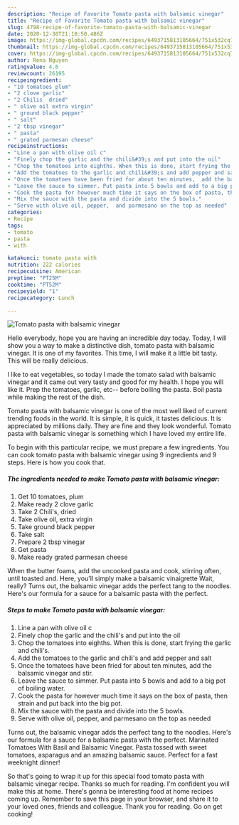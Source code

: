 ```yaml
---
description: "Recipe of Favorite Tomato pasta with balsamic vinegar"
title: "Recipe of Favorite Tomato pasta with balsamic vinegar"
slug: 4798-recipe-of-favorite-tomato-pasta-with-balsamic-vinegar
date: 2020-12-30T21:10:50.486Z
image: https://img-global.cpcdn.com/recipes/6493715813105664/751x532cq70/tomato-pasta-with-balsamic-vinegar-recipe-main-photo.jpg
thumbnail: https://img-global.cpcdn.com/recipes/6493715813105664/751x532cq70/tomato-pasta-with-balsamic-vinegar-recipe-main-photo.jpg
cover: https://img-global.cpcdn.com/recipes/6493715813105664/751x532cq70/tomato-pasta-with-balsamic-vinegar-recipe-main-photo.jpg
author: Rena Nguyen
ratingvalue: 4.6
reviewcount: 26195
recipeingredient:
- "10 tomatoes plum"
- "2 clove garlic"
- "2 Chilis  dried"
- " olive oil extra virgin"
- " ground black pepper"
- " salt"
- "2 tbsp vinegar"
- " pasta"
- " grated parmesan cheese"
recipeinstructions:
- "Line a pan with olive oil c"
- "Finely chop the garlic and the chili&#39;s and put into the oil"
- "Chop the tomatoes into eighths. When this is done, start frying the garlic and chili&#39;s."
- "Add the tomatoes to the garlic and chili&#39;s and add pepper and salt"
- "Once the tomatoes have been fried for about ten minutes,  add the balsamic vinegar and stir."
- "Leave the sauce to simmer. Put pasta into 5 bowls and add to a big pot of boiling water."
- "Cook the pasta for however much time it says on the box of pasta, then strain and put back into the big pot."
- "Mix the sauce with the pasta and divide into the 5 bowls."
- "Serve with olive oil, pepper,  and parmesano on the top as needed"
categories:
- Recipe
tags:
- tomato
- pasta
- with

katakunci: tomato pasta with 
nutrition: 222 calories
recipecuisine: American
preptime: "PT25M"
cooktime: "PT52M"
recipeyield: "1"
recipecategory: Lunch

---
```



![Tomato pasta with balsamic vinegar](https://img-global.cpcdn.com/recipes/6493715813105664/751x532cq70/tomato-pasta-with-balsamic-vinegar-recipe-main-photo.jpg)

Hello everybody, hope you are having an incredible day today. Today, I will show you a way to make a distinctive dish, tomato pasta with balsamic vinegar. It is one of my favorites. This time, I will make it a little bit tasty. This will be really delicious.

I like to eat vegetables, so today I made the tomato salad with balsamic vinegar and it came out very tasty and good for my health. I hope you will like it. Prep the tomatoes, garlic, etc-- before boiling the pasta. Boil pasta while making the rest of the dish.

Tomato pasta with balsamic vinegar is one of the most well liked of current trending foods in the world. It is simple, it is quick, it tastes delicious. It is appreciated by millions daily. They are fine and they look wonderful. Tomato pasta with balsamic vinegar is something which I have loved my entire life.


To begin with this particular recipe, we must prepare a few ingredients. You can cook tomato pasta with balsamic vinegar using 9 ingredients and 9 steps. Here is how you cook that.

<!--inarticleads1-->

##### The ingredients needed to make Tomato pasta with balsamic vinegar:

1. Get 10 tomatoes, plum
1. Make ready 2 clove garlic
1. Take 2 Chili&#39;s,  dried
1. Take  olive oil, extra virgin
1. Take  ground black pepper
1. Take  salt
1. Prepare 2 tbsp vinegar
1. Get  pasta
1. Make ready  grated parmesan cheese


When the butter foams, add the uncooked pasta and cook, stirring often, until toasted and. Here, you&#39;ll simply make a balsamic vinaigrette Wait, really? Turns out, the balsamic vinegar adds the perfect tang to the noodles. Here&#39;s our formula for a sauce for a balsamic pasta with the perfect. 

<!--inarticleads2-->

##### Steps to make Tomato pasta with balsamic vinegar:

1. Line a pan with olive oil c
1. Finely chop the garlic and the chili&#39;s and put into the oil
1. Chop the tomatoes into eighths. When this is done, start frying the garlic and chili&#39;s.
1. Add the tomatoes to the garlic and chili&#39;s and add pepper and salt
1. Once the tomatoes have been fried for about ten minutes,  add the balsamic vinegar and stir.
1. Leave the sauce to simmer. Put pasta into 5 bowls and add to a big pot of boiling water.
1. Cook the pasta for however much time it says on the box of pasta, then strain and put back into the big pot.
1. Mix the sauce with the pasta and divide into the 5 bowls.
1. Serve with olive oil, pepper,  and parmesano on the top as needed


Turns out, the balsamic vinegar adds the perfect tang to the noodles. Here&#39;s our formula for a sauce for a balsamic pasta with the perfect. Marinated Tomatoes With Basil and Balsamic Vinegar. Pasta tossed with sweet tomatoes, asparagus and an amazing balsamic sauce. Perfect for a fast weeknight dinner! 

So that's going to wrap it up for this special food tomato pasta with balsamic vinegar recipe. Thanks so much for reading. I'm confident you will make this at home. There's gonna be interesting food at home recipes coming up. Remember to save this page in your browser, and share it to your loved ones, friends and colleague. Thank you for reading. Go on get cooking!

